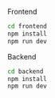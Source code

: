 Frontend

```bash
cd frontend
npm install
npm run dev
```

Backend

```bash
cd backend
npm install
npm run dev
```
